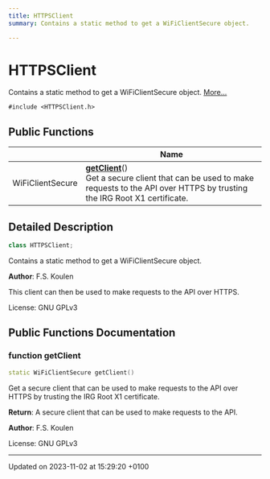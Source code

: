 ```yaml
---
title: HTTPSClient
summary: Contains a static method to get a WiFiClientSecure object. 

---
```


# HTTPSClient



Contains a static method to get a WiFiClientSecure object.  [More...](#detailed-description)


`#include <HTTPSClient.h>`

## Public Functions

|                | Name           |
| -------------- | -------------- |
| WiFiClientSecure | **[getClient](/2023-2024-semester-1/individual-project/iot-koulenf/embedded/class_h_t_t_p_s_client/#function-getclient)**()<br>Get a secure client that can be used to make requests to the API over HTTPS by trusting the IRG Root X1 certificate.  |

## Detailed Description

```cpp
class HTTPSClient;
```

Contains a static method to get a WiFiClientSecure object. 

**Author**: F.S. Koulen

This client can then be used to make requests to the API over HTTPS.


License: GNU GPLv3 

## Public Functions Documentation

### function getClient

```cpp
static WiFiClientSecure getClient()
```

Get a secure client that can be used to make requests to the API over HTTPS by trusting the IRG Root X1 certificate. 

**Return**: A secure client that can be used to make requests to the API. 

**Author**: F.S. Koulen


License: GNU GPLv3 


-------------------------------

Updated on 2023-11-02 at 15:29:20 +0100